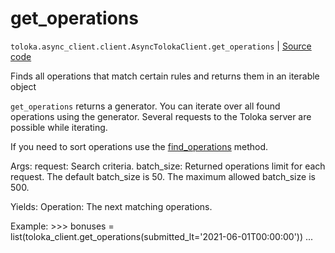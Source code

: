 # get_operations
`toloka.async_client.client.AsyncTolokaClient.get_operations` | [Source code](https://github.com/Toloka/toloka-kit/blob/v1.1.1/src/client/__init__.py#L0)

Finds all operations that match certain rules and returns them in an iterable object


`get_operations` returns a generator. You can iterate over all found operations using the generator. Several requests to the Toloka server are possible while iterating.

 If you need to sort operations use the [find_operations](toloka.client.TolokaClient.find_operations.md) method.

 Args:
     request: Search criteria.
     batch_size: Returned operations limit for each request. The default batch_size is 50. The maximum allowed batch_size is 500.

 Yields:
     Operation: The next matching operations.

 Example:
     >>> bonuses = list(toloka_client.get_operations(submitted_lt='2021-06-01T00:00:00'))
     ...

